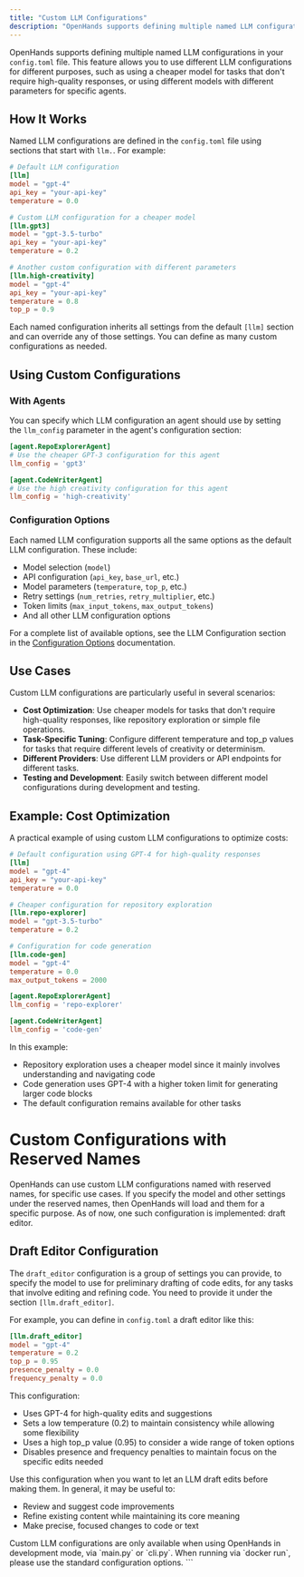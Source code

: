 ```yaml
---
title: "Custom LLM Configurations"
description: "OpenHands supports defining multiple named LLM configurations in your `config.toml` file. This feature allows you to use different LLM configuratio..."
---
```


OpenHands supports defining multiple named LLM configurations in your `config.toml` file. This feature allows you to use different LLM configurations for different purposes, such as using a cheaper model for tasks that don't require high-quality responses, or using different models with different parameters for specific agents.

## How It Works

Named LLM configurations are defined in the `config.toml` file using sections that start with `llm.`. For example:

```toml
# Default LLM configuration
[llm]
model = "gpt-4"
api_key = "your-api-key"
temperature = 0.0

# Custom LLM configuration for a cheaper model
[llm.gpt3]
model = "gpt-3.5-turbo"
api_key = "your-api-key"
temperature = 0.2

# Another custom configuration with different parameters
[llm.high-creativity]
model = "gpt-4"
api_key = "your-api-key"
temperature = 0.8
top_p = 0.9
```

Each named configuration inherits all settings from the default `[llm]` section and can override any of those settings. You can define as many custom configurations as needed.

## Using Custom Configurations

### With Agents

You can specify which LLM configuration an agent should use by setting the `llm_config` parameter in the agent's configuration section:

```toml
[agent.RepoExplorerAgent]
# Use the cheaper GPT-3 configuration for this agent
llm_config = 'gpt3'

[agent.CodeWriterAgent]
# Use the high creativity configuration for this agent
llm_config = 'high-creativity'
```

### Configuration Options

Each named LLM configuration supports all the same options as the default LLM configuration. These include:

- Model selection (`model`)
- API configuration (`api_key`, `base_url`, etc.)
- Model parameters (`temperature`, `top_p`, etc.)
- Retry settings (`num_retries`, `retry_multiplier`, etc.)
- Token limits (`max_input_tokens`, `max_output_tokens`)
- And all other LLM configuration options

For a complete list of available options, see the LLM Configuration section in the [Configuration Options](../configuration-options) documentation.

## Use Cases

Custom LLM configurations are particularly useful in several scenarios:

- **Cost Optimization**: Use cheaper models for tasks that don't require high-quality responses, like repository exploration or simple file operations.
- **Task-Specific Tuning**: Configure different temperature and top_p values for tasks that require different levels of creativity or determinism.
- **Different Providers**: Use different LLM providers or API endpoints for different tasks.
- **Testing and Development**: Easily switch between different model configurations during development and testing.

## Example: Cost Optimization

A practical example of using custom LLM configurations to optimize costs:

```toml
# Default configuration using GPT-4 for high-quality responses
[llm]
model = "gpt-4"
api_key = "your-api-key"
temperature = 0.0

# Cheaper configuration for repository exploration
[llm.repo-explorer]
model = "gpt-3.5-turbo"
temperature = 0.2

# Configuration for code generation
[llm.code-gen]
model = "gpt-4"
temperature = 0.0
max_output_tokens = 2000

[agent.RepoExplorerAgent]
llm_config = 'repo-explorer'

[agent.CodeWriterAgent]
llm_config = 'code-gen'
```

In this example:
- Repository exploration uses a cheaper model since it mainly involves understanding and navigating code
- Code generation uses GPT-4 with a higher token limit for generating larger code blocks
- The default configuration remains available for other tasks

# Custom Configurations with Reserved Names

OpenHands can use custom LLM configurations named with reserved names, for specific use cases. If you specify the model and other settings under the reserved names, then OpenHands will load and them for a specific purpose. As of now, one such configuration is implemented: draft editor.

## Draft Editor Configuration

The `draft_editor` configuration is a group of settings you can provide, to specify the model to use for preliminary drafting of code edits, for any tasks that involve editing and refining code. You need to provide it under the section `[llm.draft_editor]`.

For example, you can define in `config.toml` a draft editor like this:

```toml
[llm.draft_editor]
model = "gpt-4"
temperature = 0.2
top_p = 0.95
presence_penalty = 0.0
frequency_penalty = 0.0
```

This configuration:
- Uses GPT-4 for high-quality edits and suggestions
- Sets a low temperature (0.2) to maintain consistency while allowing some flexibility
- Uses a high top_p value (0.95) to consider a wide range of token options
- Disables presence and frequency penalties to maintain focus on the specific edits needed

Use this configuration when you want to let an LLM draft edits before making them. In general, it may be useful to:
- Review and suggest code improvements
- Refine existing content while maintaining its core meaning
- Make precise, focused changes to code or text

<Note>
Custom LLM configurations are only available when using OpenHands in development mode, via `main.py` or `cli.py`. When running via `docker run`, please use the standard configuration options.
</CodeGroup>

</Note>
```

</CodeGroup>